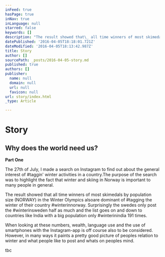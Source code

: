 ```yaml
---
inFeed: true
hasPage: true
inNav: true
inLanguage: null
starred: false
keywords: []
description: "The result showed that\_ all time winners of most skimedals by population size (NORWAY) in the Winter Olympics alsoare\_dominant of #tagging the winter of their country #winterinnorway. Surprisingly the swedes only post the #winterinsweden half as much and the list goes on and down to countries like India with a big population only #winterinindia 191 times."
datePublished: '2016-04-05T18:18:01.721Z'
dateModified: '2016-04-05T18:13:42.987Z'
title: Story
author: []
sourcePath: _posts/2016-04-05-story.md
published: true
authors: []
publisher:
  name: null
  domain: null
  url: null
  favicon: null
url: story/index.html
_type: Article

---
```

# Story

## Why does the world need us?

**Part One**

The 27th of July, I made a search on Instagram to find out about the general interest of \#taggin' winter activities in a country.The purpose of the search was to highlight the fact that winter and skiing in Norway is important to many people in general.

The result showed that  all time winners of most skimedals by population size (NORWAY) in the Winter Olympics alsoare dominant of \#tagging the winter of their country \#winterinnorway. Surprisingly the swedes only post the \#winterinsweden half as much and the list goes on and down to countries like India with a big population only \#winterinindia 191 times.

When looking at these numbers, wealth, language use and the use of smartphones with the Instagram-app is off course also to be considered. However, in many ways it paints a pretty good picture of peoples relation to winter and what people like to post and whats on peoples mind.

tbc